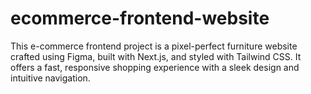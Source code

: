 # ecommerce-frontend-website
This e-commerce frontend project is a pixel-perfect furniture website crafted using Figma, built with Next.js, and styled with Tailwind CSS. It offers a fast, responsive shopping experience with a sleek design and intuitive navigation.
